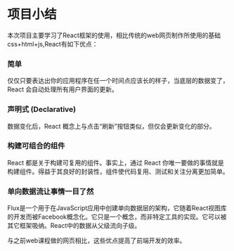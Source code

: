 # 项目小结

本次项目主要学习了React框架的使用，相比传统的web网页制作所使用的基础css+html+js,React有如下优点：

### 简单
仅仅只要表达出你的应用程序在任一个时间点应该长的样子，当底层的数据变了，React 会自动处理所有用户界面的更新。

### 声明式 (Declarative)
数据变化后，React 概念上与点击“刷新”按钮类似，但仅会更新变化的部分。

### 构建可组合的组件
React 都是关于构建可复用的组件。事实上，通过 React 你唯一要做的事情就是构建组件。得益于其良好的封装性，组件使代码复用、测试和关注分离更加简单。

### 单向数据流让事情一目了然
Flux是一个用于在JavaScript应用中创建单向数据层的架构，它随着React视图库的开发而被Facebook概念化。它只是一个概念，而非特定工具的实现。它可以被其它框架吸纳。React中的数据从父级流向子级。

与之前web课程做的网页相比，这些优点提高了前端开发的效率。